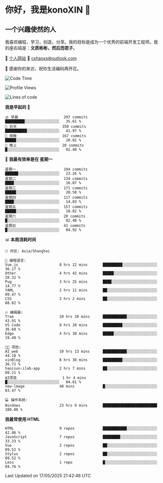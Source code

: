 <!--
**konoXIN/konoXIN** is a ✨ _special_ ✨ repository because its `README.md` (this file) appears on your GitHub profile.

Here are some ideas to get you started:

- 🔭 I’m currently working on ...
- 🌱 I’m currently learning ...
- 👯 I’m looking to collaborate on ...
- 🤔 I’m looking for help with ...
- 💬 Ask me about ...
- 📫 How to reach me: ...
- 😄 Pronouns: ...
- ⚡ Fun fact: ...
-->
# 你好，我是konoXIN 👋
## 一个兴趣使然的人

我喜欢编程，学习，创造，分享。我的目标是成为一个优秀的前端开发工程师。我的座右铭是：**文质彬彬，然后而君子**。

📄 [个人网站](https://www.konoxin.top/)  📮 cxhaoxs@outlook.com
    
👋 感谢你的来访，祝你生活编码两开花。
 <!--START_SECTION:waka-->
![Code Time](http://img.shields.io/badge/Code%20Time-2%2C170%20hrs%2023%20mins-blue)

![Profile Views](http://img.shields.io/badge/%E4%B8%AA%E4%BA%BA%E8%B5%84%E6%96%99%E8%A7%82%E7%9C%8B%E6%AC%A1%E6%95%B0-0-blue)

![Lines of code](https://img.shields.io/badge/%E4%BB%8E%E3%80%8CHello%20World%E3%80%8D%E8%B5%B7%E6%88%91%E5%B7%B2%E7%BB%8F%E5%86%99%E4%BA%86-320.9%20thousand%20%E8%A1%8C%E4%BB%A3%E7%A0%81-blue)

**我是早起的 🐤** 

```text
🌞 早晨                     297 commits         █████████░░░░░░░░░░░░░░░░   35.61 % 
🌆 白天                     350 commits         ██████████░░░░░░░░░░░░░░░   41.97 % 
🌃 傍晚                     167 commits         █████░░░░░░░░░░░░░░░░░░░░   20.02 % 
🌙 晚上                     20 commits          █░░░░░░░░░░░░░░░░░░░░░░░░   02.40 % 
```
📅 **我最有效率是在 星期一** 

```text
星期一                      194 commits         ██████░░░░░░░░░░░░░░░░░░░   23.26 % 
星期二                      134 commits         ████░░░░░░░░░░░░░░░░░░░░░   16.07 % 
星期三                      171 commits         █████░░░░░░░░░░░░░░░░░░░░   20.50 % 
星期四                      117 commits         ████░░░░░░░░░░░░░░░░░░░░░   14.03 % 
星期五                      157 commits         █████░░░░░░░░░░░░░░░░░░░░   18.82 % 
星期六                      20 commits          █░░░░░░░░░░░░░░░░░░░░░░░░   02.40 % 
星期日                      41 commits          █░░░░░░░░░░░░░░░░░░░░░░░░   04.92 % 
```


📊 **本周消耗时间** 

```text
🕑︎ 时区: Asia/Shanghai

💬 编程语言: 
Vue.js                   8 hrs 22 mins       █████████░░░░░░░░░░░░░░░░   36.17 % 
Other                    4 hrs 42 mins       █████░░░░░░░░░░░░░░░░░░░░   20.32 % 
Pug                      3 hrs 25 mins       ████░░░░░░░░░░░░░░░░░░░░░   14.77 % 
YAML                     2 hrs 11 mins       ██░░░░░░░░░░░░░░░░░░░░░░░   09.47 % 
CSS                      2 hrs 2 mins        ██░░░░░░░░░░░░░░░░░░░░░░░   08.82 % 

🔥 编辑器: 
Trae                     10 hrs 10 mins      ███████████░░░░░░░░░░░░░░   43.91 % 
VS Code                  8 hrs 28 mins       █████████░░░░░░░░░░░░░░░░   36.60 % 
Edge                     4 hrs 30 mins       █████░░░░░░░░░░░░░░░░░░░░   19.49 % 

🐱‍💻 项目: 
AI_web                   10 hrs 13 mins      ███████████░░░░░░░░░░░░░░   44.18 % 
xinBlog                  8 hrs 30 mins       █████████░░░░░░░░░░░░░░░░   36.72 % 
hanisun-ilab-app         2 hrs 7 mins        ██░░░░░░░░░░░░░░░░░░░░░░░   09.21 % 
AI项目                     1 hr 4 mins         █░░░░░░░░░░░░░░░░░░░░░░░░   04.61 % 
new-lmage                48 mins             █░░░░░░░░░░░░░░░░░░░░░░░░   03.47 % 

💻 操作系统: 
Windows                  23 hrs 9 mins       █████████████████████████   100.00 % 
```

**我最常使用 HTML** 

```text
HTML                     9 repos             ███████████░░░░░░░░░░░░░░   42.86 % 
JavaScript               7 repos             ████████░░░░░░░░░░░░░░░░░   33.33 % 
Vue                      2 repos             ██░░░░░░░░░░░░░░░░░░░░░░░   09.52 % 
Stylus                   2 repos             ██░░░░░░░░░░░░░░░░░░░░░░░   09.52 % 
Less                     1 repo              █░░░░░░░░░░░░░░░░░░░░░░░░   04.76 % 
```




 Last Updated on 17/05/2025 21:42:46 UTC
<!--END_SECTION:waka-->
